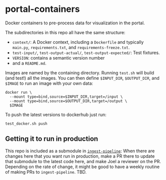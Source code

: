 # portal-containers

Docker containers to pre-process data for visualization in the portal.

The subdirectories in this repo all have the same structure:

- `context/`: A Docker context, including a `Dockerfile` and typically
  `main.py`, `requirements.txt`, and `requirements-freeze.txt`.
- `test-input/`, `test-output-actual/`, `test-output-expected/`: Test fixtures.
- `VERSION`: contains a semantic version number
- and a `README.md`.

Images are named by the containing directory.
Running `test.sh` will build (and test!) all the images.
You can then define `$INPUT_DIR`, `$OUTPUT_DIR`, and `$IMAGE`
to run an image with your own data:

```
docker run \
  --mount type=bind,source=$INPUT_DIR,target=/input \
  --mount type=bind,source=$OUTPUT_DIR,target=/output \
  $IMAGE
```

To push the latest versions to dockerhub just run:

```
test_docker.sh push
```

## Getting it to run in production

This repo is included as a submodule in [`ingest-pipeline`](https://github.com/hubmapconsortium/ingest-pipeline/tree/master/src/ingest-pipeline/airflow/dags/cwl): When there are changes here that you want run in production, make a PR there to update that submodule to the latest code here, and make Joel a reviewer on the PR. Depending on the rate of change, it might be good to have a weekly routine of making PRs to `ingest-pipeline`. TBD.
